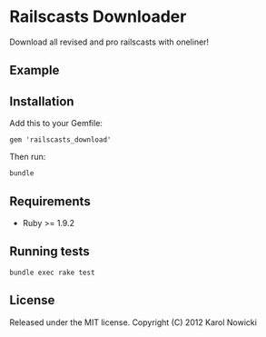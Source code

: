 # Railscasts Downloader

Download all revised and pro railscasts with oneliner!

## Example


## Installation

Add this to your Gemfile:

    gem 'railscasts_download'

Then run:

    bundle

## Requirements

 * Ruby >= 1.9.2

## Running tests

    bundle exec rake test

## License

Released under the MIT license. Copyright (C) 2012 Karol Nowicki
